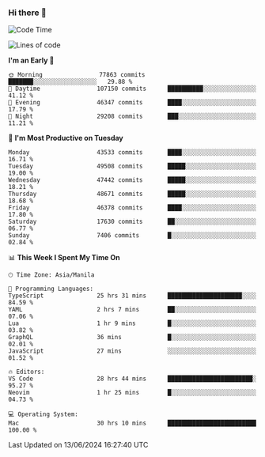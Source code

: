 ### Hi there 👋

<!--START_SECTION:waka-->
![Code Time](http://img.shields.io/badge/Code%20Time-5%2C246%20hrs%2049%20mins-blue)

![Lines of code](https://img.shields.io/badge/From%20Hello%20World%20I%27ve%20Written-116.1%20million%20lines%20of%20code-blue)

**I'm an Early 🐤** 

```text
🌞 Morning                77863 commits       ███████░░░░░░░░░░░░░░░░░░   29.88 % 
🌆 Daytime                107150 commits      ██████████░░░░░░░░░░░░░░░   41.12 % 
🌃 Evening                46347 commits       ████░░░░░░░░░░░░░░░░░░░░░   17.79 % 
🌙 Night                  29208 commits       ███░░░░░░░░░░░░░░░░░░░░░░   11.21 % 
```
📅 **I'm Most Productive on Tuesday** 

```text
Monday                   43533 commits       ████░░░░░░░░░░░░░░░░░░░░░   16.71 % 
Tuesday                  49508 commits       █████░░░░░░░░░░░░░░░░░░░░   19.00 % 
Wednesday                47442 commits       █████░░░░░░░░░░░░░░░░░░░░   18.21 % 
Thursday                 48671 commits       █████░░░░░░░░░░░░░░░░░░░░   18.68 % 
Friday                   46378 commits       ████░░░░░░░░░░░░░░░░░░░░░   17.80 % 
Saturday                 17630 commits       ██░░░░░░░░░░░░░░░░░░░░░░░   06.77 % 
Sunday                   7406 commits        █░░░░░░░░░░░░░░░░░░░░░░░░   02.84 % 
```


📊 **This Week I Spent My Time On** 

```text
🕑︎ Time Zone: Asia/Manila

💬 Programming Languages: 
TypeScript               25 hrs 31 mins      █████████████████████░░░░   84.59 % 
YAML                     2 hrs 7 mins        ██░░░░░░░░░░░░░░░░░░░░░░░   07.06 % 
Lua                      1 hr 9 mins         █░░░░░░░░░░░░░░░░░░░░░░░░   03.82 % 
GraphQL                  36 mins             █░░░░░░░░░░░░░░░░░░░░░░░░   02.01 % 
JavaScript               27 mins             ░░░░░░░░░░░░░░░░░░░░░░░░░   01.52 % 

🔥 Editors: 
VS Code                  28 hrs 44 mins      ████████████████████████░   95.27 % 
Neovim                   1 hr 25 mins        █░░░░░░░░░░░░░░░░░░░░░░░░   04.73 % 

💻 Operating System: 
Mac                      30 hrs 10 mins      █████████████████████████   100.00 % 
```


 Last Updated on 13/06/2024 16:27:40 UTC
<!--END_SECTION:waka-->


<!--
**rad182/rad182** is a ✨ _special_ ✨ repository because its `README.md` (this file) appears on your GitHub profile.

Here are some ideas to get you started:

- 🔭 I’m currently working on ...
- 🌱 I’m currently learning ...
- 👯 I’m looking to collaborate on ...
- 🤔 I’m looking for help with ...
- 💬 Ask me about ...
- 📫 How to reach me: ...
- 😄 Pronouns: ...
- ⚡ Fun fact: ...
-->

